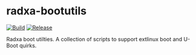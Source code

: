 # radxa-bootutils

[![Build](https://github.com/radxa-pkg/radxa-bootutils/actions/workflows/build.yml/badge.svg)](https://github.com/radxa-pkg/radxa-bootutils/actions/workflows/build.yml) [![Release](https://github.com/radxa-pkg/radxa-bootutils/actions/workflows/release.yml/badge.svg)](https://github.com/radxa-pkg/radxa-bootutils/actions/workflows/release.yml)

Radxa boot utilties. A collection of scripts to support extlinux boot and U-Boot quirks.
